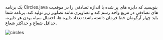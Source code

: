 یک برنامه Circles.java بنویسید که دایره های پر شده با اندازه تصادفی را در موقعیت های تصادفی در مربع واحد رسم کند و تصاویری مانند تصاویر زیر تولید کند. برنامه شما باید چهار آرگومان خط فرمان داشته باشد: تعداد دایره ها، احتمال سیاه بودن هر دایره، حداقل شعاع و حداکثر شعاع.

![circles](https://introcs.cs.princeton.edu/java/15inout/images/circles.png)
